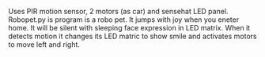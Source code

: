 Uses PIR motion sensor, 2 motors (as car) and sensehat LED panel.
Robopet.py is program is a robo pet. It jumps with joy when you eneter home. 
It will be silent with sleeping face expression in LED matrix. When it detects motion it changes its LED matric to show smile and activates motors to move left and right.